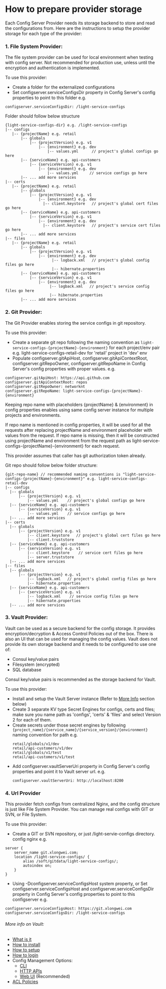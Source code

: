 How to prepare provider storage 
===============================
Each Config Server Provider needs its storage backend to store and read the configurations from. 
Here are the instructions to setup the provider storage for each type of the provider:

###	1. File System Provider:
The file system provider can be used for local environment when testing with config server. Not recommended for
production use, unless until the encryption and authentication is implemented.
 
To use this provider: 
- Create a folder for the externalized configurations
- Set configserver.serviceConfigsDir property in Config Server's config properties to point to this folder e.g. 
```
configserver.serviceConfigsDir: /light-service-configs
```

Folder should follow below structure 
```
{light-service-configs-dir} e.g. /light-service-configs
|-- configs
   |-- {projectName} e.g. retail
       |-- globals
           |-- {projectVersion} e.g. v1
               |-- {environment} e.g. dev
                   |-- values.yml      // project's global configs go here
       |-- {serviceName} e.g. api-customers
           |-- {serviceVersion} e.g. v1
               |-- {environment} e.g. dev
                   |-- values.yml     // service configs go here
       |-- ... add more services
|-- certs
   |-- {projectName} e.g. retail
       |-- globals
           |-- {projectVersion} e.g. v1
               |-- {environment} e.g. dev
                 |-- client.keystore   // project's global cert files go here
       |-- {serviceName} e.g. api-customers
           |-- {serviceVersion} e.g. v1
               |-- {environment} e.g. dev
                 |-- client.keystore   // project's service cert files go here
       |-- ... add more services
|-- files
   |-- {projectName} e.g. retail
       |-- globals
           |-- {projectVersion} e.g. v1
               |-- {environment} e.g. dev
                     |-- logback.xml   // project's global config files go here
                     |-- hibernate.properties
       |-- {serviceName} e.g. api-customers
           |-- {serviceVersion} e.g. v1
               |-- {environment} e.g. dev
                    |-- logback.xml   // project's service config files go here
                    |-- hibernate.properties
       |-- ... add more services
```


###	2. Git Provider:
The Git Provider enables storing the service configs in git repository.

To use this provider: 
- Create a separate git repo following the naming convention as `light-service-configs-{projectName}-{environment}` for
  each project/env pair e.g. light-service-configs-retail-dev for 'retail' project in 'dev' env
- Populate configserver.gitApiHost, configserver.gitApiContextRoot, configserver.gitRepoOwner, configserver.gitRepoName in Config Server's config properties with proper values. e.g.
```
configserver.gitApiHost: https://api.github.com
configserver.gitApiContextRoot: repos
configserver.gitRepoOwner: networknt
configserver.gitRepoName: light-service-configs-{projectName}-{environment}
```
Keeping repo name with placeholders {projectName} & {environment} in config properties enables using same config server instance for multiple projects and environments.

If repo name is mentioned in config properties, it will be used for all the requests after replacing projectName and
environment placeholder with values from the request. If repo name is missing, then it will be constructed using
projectName and environment from the request path as light-service-configs-{projectName}-{environment} for each request.
 
This provider assumes that caller has git authorization token already.
 
Git repo should follow below folder structure: 
 ```
{git-repo-name} // recommended naming conventions is "light-service-configs-{projectName}-{environment}" e.g. light-service-configs-retail-dev
|-- configs
   |-- globals
       |-- {projectVersion} e.g. v1
           |-- values.yml    // project's global configs go here
   |-- {serviceName} e.g. api-customers
       |-- {serviceVersion} e.g. v1
           |-- values.yml    // service configs go here
   |-- ... add more services
|-- certs
   |-- globals
       |-- {projectVersion} e.g. v1
           |-- client.keystore   // project's global cert files go here
           |-- client.truststore
   |-- {serviceName} e.g. api-customers
       |-- {serviceVersion} e.g. v1
           |-- client.keystore    // service cert files go here
           |-- server.truststore
   |-- ... add more services
|-- files
   |-- globals
       |-- {projectVersion} e.g. v1
           |-- logback.xml   // project's global config files go here
           |-- hibernate.properties
   |-- {serviceName} e.g. api-customers
       |-- {serviceVersion} e.g. v1
           |-- logback.xml    // service config files go here
           |-- hibernate.properties
   |-- ... add more services
  ```    
  
  
###	3. Vault Provider:
Vault can be used as a secure backend for the config storage. It provides encryption/decryption & Access Control Policies out of the box. 
There is also an UI that can be used for managing the config values.
Vault does not provide its own storage backend and it needs to be configured to use one of:
- Consul key/value pairs
- Filesystem (encrypted)
- SQL database  

Consul key/value pairs is recommended as the storage backend for Vault. 

To use this provider:
- Install and setup the Vault Server instance (Refer to [More Info](#more-info-on-vault) section below)
- Create 3 separate KV type Secret Engines for configs, certs and files; make sure you name path as 'configs', 'certs' & 'files' and select Version 2 for each of them.
- Create secrets under those secret engines by following `{project_name}/{service_name}/{service_version}/{environment}` naming convention for path e.g.
    ```
    retail/globals/v1/dev
    retail/api-customers/v1/dev
    retail/globals/v1/test
    retail/api-customers/v1/test
    ```
- Add configserver.vaultServerUri property in Config Server's config properties and point it to Vault server url. e.g.
    ```
    configserver.vaultServerUri: http://localhost:8200
    ```

### 4. Url Provider
This provider fetch configs from centralized Nginx, and the config structure is just like File System Provider. You can manage real configs with GIT or SVN, or File System.


To use this provider:
- Create a GIT or SVN repository, or just /light-servie-configs directory. config nginx e.g.
```
server {
    server_name git.xlongwei.com;
    location /light-service-configs/ {
        alias /soft/gitdata/light-service-configs/;
        autoindex on;
    }
}
```
- Using -Dconfigserver.serviceConfigsHost system property, or Set configserver.serviceConfigsHost and configserver.serviceConfigsDir property in Config Server's config properties to point to this configserver e.g. 
```
configserver.serviceConfigsHost: https://git.xlongwei.com
configserver.serviceConfigsDir: /light-service-configs
```

###### More info on Vault:
- [What is it](https://www.vaultproject.io)
- [How to install](https://learn.hashicorp.com/vault/getting-started/install)
- [How to setup](https://learn.hashicorp.com/vault/getting-started/deploy )
- [How to login](https://learn.hashicorp.com/vault/getting-started/authentication )
- Config Management Options:
    - [CLI](https://www.vaultproject.io/docs/commands/)
    - [HTTP APIs](https://learn.hashicorp.com/vault/getting-started/apis)
    - [Web UI](https://learn.hashicorp.com/vault/getting-started/ui) (Recommended)
- [ACL Policies](https://learn.hashicorp.com/vault/getting-started/policies)
